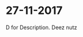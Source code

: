 # 27-11-2017
D for Description.                                                                                                                                                                         Deez nutz
